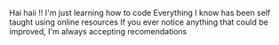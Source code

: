 Hai haii !!
I'm just learning how to code
Everything I know has been self taught using online resources
If you ever notice anything that could be improved, I'm always accepting recomendations 
